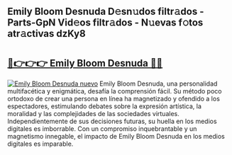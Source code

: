 ## Emily Bloom Desnuda D𝚎sn𝚞dos filtr𝚊dos - Parts-GpN Vid𝚎os filtr𝚊dos - N𝚞evas f𝚘tos atr𝚊ctivas dzKy8

# <h2><a href="http://mb8xr6.tromn.icu/?c=Emily+Bloom+Desnuda">🔗👉👉👉 Emily Bloom Desnuda 🔗🔗</a></h2>

[![Emily Bloom Desnuda nuevo](https://i.imgur.com/pEAQMta.gif)](http://mb8xr6.tromn.icu/?c=Emily+Bloom+Desnuda)
Emily Bloom Desnuda, una personalidad multifacética y enigmática, desafía la comprensión fácil. Su método poco ortodoxo de crear una persona en línea ha magnetizado y ofendido a los espectadores, estimulando debates sobre la expresión artística, la moralidad y las complejidades de las sociedades virtuales. Independientemente de sus decisiones futuras, su huella en los medios digitales es imborrable. Con un compromiso inquebrantable y un magnetismo innegable, el impacto de Emily Bloom Desnuda en los medios digitales es imparable.
